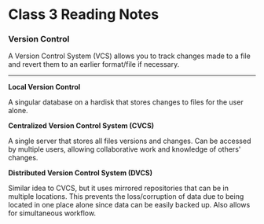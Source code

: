 # Class 3 Reading Notes

### Version Control

A Version Control System (VCS) allows you to track changes made to a file and revert them to an earlier format/file if necessary.

***

**Local Version Control**

A singular database on a hardisk that stores changes to files for the user alone.

**Centralized Version Control System (CVCS)**

A single server that stores all files versions and changes.  Can be accessed by multiple users, allowing collaborative work and knowledge of others' changes.

**Distributed Version Control System (DVCS)**

Similar idea to CVCS, but it uses mirrored repositories that can be in multiple locations.  This prevents the loss/corruption of data due to being located in one place alone since data can be easily backed up.  Also allows for simultaneous workflow.
